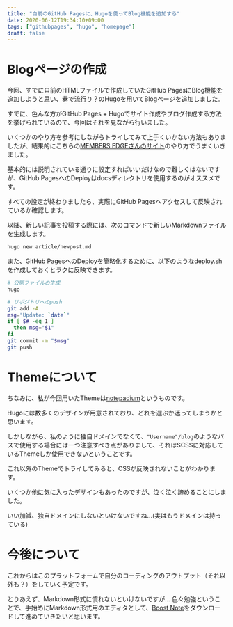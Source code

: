 ```yaml
---
title: "自前のGitHub Pagesに、Hugoを使ってBlog機能を追加する"
date: 2020-06-12T19:34:10+09:00
tags: ["githubpages", "hugo", "homepage"]
draft: false
---
```


# Blogページの作成
今回、すでに自前のHTMLファイルで作成していたGitHub PagesにBlog機能を追加しようと思い、巷で流行り？のHugoを用いてBlogページを追加しました。

すでに、色んな方がGitHub Pages + Hugoでサイト作成やブログ作成する方法を挙げられているので、今回はそれを見ながら行いました。

いくつかのやり方を参考にしながらトライしてみて上手くいかない方法もありましたが、結果的にこちらの[MEMBERS EDGEさんのサイト](https://www.membersedge.co.jp/blog/create-hugo-theme-and-deploy-to-github-pages/)のやり方でうまくいきました。

基本的には説明されている通りに設定すればいいだけなので難しくはないですが、GitHub PagesへのDeployはdocsディレクトリを使用するのがオススメです。

すべての設定が終わりましたら、実際にGitHub Pagesへアクセスして反映されているか確認します。

以降、新しい記事を投稿する際には、次のコマンドで新しいMarkdownファイルを生成します。

```sh
hugo new article/newpost.md
```

また、GitHub PagesへのDeployを簡略化するために、以下のようなdeploy.shを作成しておくとラクに反映できます。



```sh
# 公開ファイルの生成
hugo

# リポジトリへのpush
git add -A
msg="Update: `date`"
if [ $# -eq 1 ]
  then msg="$1"
fi
git commit -m "$msg"
git push
```


# Themeについて
ちなみに、私が今回用いたThemeは[notepadium](https://themes.gohugo.io/hugo-notepadium/)というものです。

Hugoには数多くのデザインが用意されており、どれを選ぶか迷ってしまうかと思います。

しかしながら、私のように独自ドメインでなくて、`"Username"/blog`のようなパスで使用する場合には一つ注意すべき点がありまして、それはSCSSに対応しているThemeしか使用できないということです。

これ以外のThemeでトライしてみると、CSSが反映されないことがわかります。

いくつか他に気に入ったデザインもあったのですが、泣く泣く諦めることにしました。

いい加減、独自ドメインにしないといけないですね...(実はもうドメインは持っている)


# 今後について
これからはこのプラットフォームで自分のコーディングのアウトプット（それ以外も？）をしていく予定です。

とりあえず、Markdown形式に慣れないといけないですが...
色々勉強ということで、手始めにMarkdown形式用のエディタとして、[Boost Note](https://boostnote.io/)をダウンロードして進めていきたいと思います。
